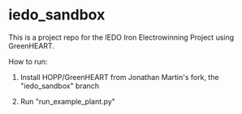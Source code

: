 # iedo_sandbox

This is a project repo for the IEDO Iron Electrowinning Project using GreenHEART.

How to run:

1. Install HOPP/GreenHEART from Jonathan Martin's fork, the "iedo_sandbox" branch

2. Run "run_example_plant.py"